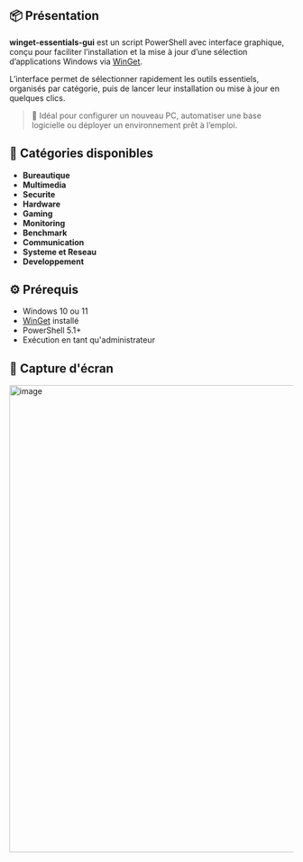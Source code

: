 ## 📦 Présentation
**winget-essentials-gui** est un script PowerShell avec interface graphique, conçu pour faciliter l’installation et la mise à jour d’une sélection d’applications Windows via [WinGet](https://learn.microsoft.com/fr-fr/windows/package-manager/winget/).

L’interface permet de sélectionner rapidement les outils essentiels, organisés par catégorie, puis de lancer leur installation ou mise à jour en quelques clics.

> 🔧 Idéal pour configurer un nouveau PC, automatiser une base logicielle ou déployer un environnement prêt à l’emploi.

## 📁 Catégories disponibles
- **Bureautique**
- **Multimedia**
- **Securite**
- **Hardware**
- **Gaming**
- **Monitoring**
- **Benchmark**
- **Communication**
- **Systeme et Reseau**
- **Developpement**

## ⚙️ Prérequis
- Windows 10 ou 11
- [WinGet](https://learn.microsoft.com/fr-fr/windows/package-manager/winget/) installé
- PowerShell 5.1+
- Exécution en tant qu'administrateur

## 🚀 Capture d'écran
<img width="745" height="829" alt="image" src="https://github.com/user-attachments/assets/878e6e74-6420-40a8-8c7d-dc346f1d8cb2" />
